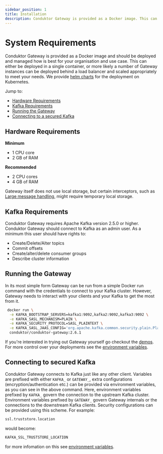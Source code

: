 ```yaml
---
sidebar_position: 1
title: Installation
description: Conduktor Gateway is provided as a Docker image. This can either be deployed in a single container or a number of proxies can be deployed behind a load balancer.
---
```


# System Requirements

Conduktor Gateway is provided as a Docker image and should be deployed and managed how is best for your organisation and use case. This can either be deployed in a single container, or more likely a number of Gateway instances can be deployed behind a load balancer and scaled appropriately to meet your needs.
We provide [helm charts](https://helm.conduktor.io) for the deployment on Kubernetes.

Jump to:

- [Hardware Requirements](#hardware-requirements)
- [Kafka Requirements](#kafka-requirements)
- [Running the Gateway](#running-the-gateway)
- [Connecting to a secured Kafka](#connecting-to-secured-kafka)

## Hardware Requirements

**Minimum**

- 1 CPU core
- 2 GB of RAM

**Recommended**

- 2 CPU cores
- 4 GB of RAM

Gateway itself does not use local storage, but certain interceptors, such as [Large message handling](/gateway/interceptors/optimize/large-message-and-batch-handling), might require temporary local storage.

## Kafka Requirements

Conduktor Gateway requires Apache Kafka version 2.5.0 or higher. Conduktor Gateway should connect to Kafka as an admin user. As a minimum this user should have rights to:

- Create/Delete/Alter topics
- Commit offsets
- Create/alter/delete consumer groups
- Describe cluster information

## Running the Gateway
In its most simple form Gateway can be run from a simple Docker run command with the credentials to connect to your Kafka cluster. However, Gateway needs to interact with your clients and your Kafka to get the most from it.

```bash
 docker run \
  -e KAFKA_BOOTSTRAP_SERVERS=kafka1:9092,kafka2:9092,kafka3:9092 \
  -e KAFKA_SASL_MECHANISM=PLAIN \
  -e KAFKA_SECURITY_PROTOCOL=SASL_PLAINTEXT \
  -e KAFKA_SASL_JAAS_CONFIG='org.apache.kafka.common.security.plain.PlainLoginModule required username="admin" password="admin-secret";' \
  conduktor/conduktor-gateway:2.6.1
```

If you're interested in trying out Gateway yourself go checkout the [demos](https://github.com/conduktor/conduktor-gateway-demos).
For more control over your deployments see the [environment variables](/gateway/configuration/env-variables/).

## Connecting to secured Kafka

Conduktor Gateway connects to Kafka just like any other client. Variables are prefixed with either `KAFKA_` or `GATEWAY_`, extra configurations (encryption/authentication etc.) can be provided via environment variables, as you can see in the above command. 
Here, environment variables prefixed by `KAFKA_` govern the connection to the upstream Kafka cluster.
Environment variables prefixed by `GATEWAY_` govern Gateway internals or the connections to the downstream Kafka clients.
Security configurations can be provided using this scheme. For example:

```bash
ssl.truststore.location
```

would become:

```bash
KAFKA_SSL_TRUSTSTORE_LOCATION
```

for more infomation on this see [environment variables](/gateway/configuration/env-variables/).
